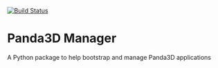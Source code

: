 [![Build Status](https://travis-ci.org/Moguri/pman.svg?branch=master)](https://travis-ci.org/Moguri/pman)

# Panda3D Manager
A Python package to help bootstrap and manage Panda3D applications

